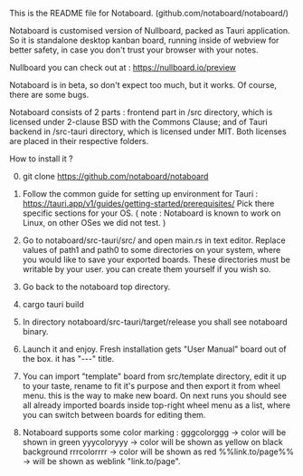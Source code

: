  This is the README file for Notaboard. (github.com/notaboard/notaboard/)

 Notaboard is customised version of Nullboard, packed as Tauri application.
 So it is standalone desktop kanban board, running inside of webview for better safety,
 in case you don't trust your browser with your notes.

 Nullboard you can check out at : https://nullboard.io/preview

 Notaboard is in beta, so don't expect too much, but it works.
 Of course, there are some bugs.

 Notaboard consists of 2 parts : frontend part in /src directory,
 which is licensed under 2-clause BSD with the Commons Clause;
 and of Tauri backend in /src-tauri directory, which is licensed under MIT.
 Both licenses are placed in their respective folders.

 How to install it ?

 0. git clone https://github.com/notaboard/notaboard

 1. Follow the common guide for setting up environment for Tauri :
    https://tauri.app/v1/guides/getting-started/prerequisites/
    Pick there specific sections for your OS.
    ( note : Notaboard is known to work on Linux, on other OSes we did not test. )

 2. Go to notaboard/src-tauri/src/ and open main.rs in text editor. Replace values
    of path1 and path0 to some directories on your system,
    where you would like to save your exported boards. These directories must be writable by your user.
    you can create them yourself if you wish so.

 3. Go back to the notaboard top directory.

 4. cargo tauri build

 5. In directory notaboard/src-tauri/target/release you shall see notaboard binary.

 6. Launch it and enjoy. Fresh installation gets "User Manual" board out of the box. it has "---" title.

 7. You can import "template" board from src/template directory, edit it up to your taste,
    rename to fit it's purpose and then export it from wheel menu. this is the way  to make new board.
    On next runs you should see all already imported boards inside top-right wheel menu as a list,
    where you can switch between boards for editing them.

 8. Notaboard supports some color marking :
    gggcolorggg -> color will be shown in green
    yyycoloryyy -> color will be shown as yellow on black background
    rrrcolorrrr -> color will be shown as red
    %%link.to/page%% -> will be shown as weblink "link.to/page".
 
